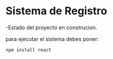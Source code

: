 <h1>Sistema de Registro</h1>

-Estado del proyecto en construcion.


para ejecutar el sistema debes poner:

````npm install react````

